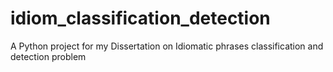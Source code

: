 # idiom_classification_detection
A Python project for my Dissertation on Idiomatic phrases classification and detection problem
